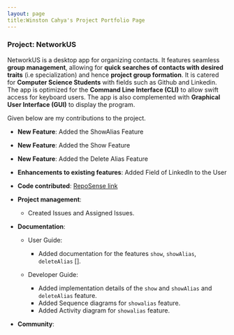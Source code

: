 ```yaml
---
layout: page
title:Winston Cahya's Project Portfolio Page
---
```


### Project: NetworkUS

NetworkUS is a desktop app for organizing contacts. It features seamless **group management**, allowing for **quick searches of contacts with desired traits** (i.e specialization) and hence **project group formation**. It is catered for **Computer Science Students** with fields such as Github and Linkedin. The app is optimized for the **Command Line Interface (CLI)** to allow swift access for keyboard users. The app is also complemented with **Graphical User Interface (GUI)** to display the program.

Given below are my contributions to the project.

* **New Feature**: Added the ShowAlias Feature
* **New Feature**: Added the Show Feature
* **New Feature**: Added the Delete Alias Feature

* **Enhancements to existing features**: Added Field of LinkedIn to the User

* **Code contributed**: [RepoSense link](https://nus-cs2103-ay2122s1.github.io/tp-dashboard/#breakdown=true&search=CommanderW324)

* **Project management**:
    * Created Issues and Assigned Issues.

* **Documentation**:
    * User Guide:
        * Added documentation for the features `show`, `showAlias`, `deleteAlias` [].

    * Developer Guide:
        * Added implementation details of the `show` and `showAlias` and `deleteAlias` feature.
        * Added Sequence diagrams for `showalias` feature.
        * Added Activity diagram for `showalias` feature.


* **Community**:
